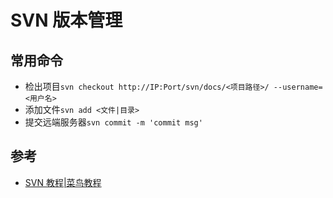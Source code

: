 # SVN 版本管理

## 常用命令

* 检出项目`svn checkout http://IP:Port/svn/docs/<项目路径>/ --username=<用户名>`
* 添加文件`svn add <文件|目录>`
* 提交远端服务器`svn commit -m 'commit msg'`


## 参考

* [SVN 教程|菜鸟教程](http://www.runoob.com/svn/svn-tutorial.html)
